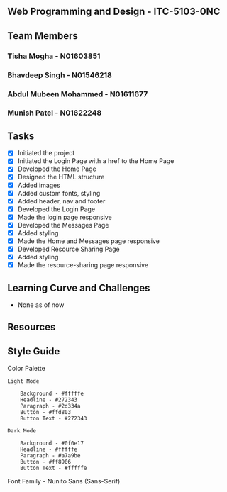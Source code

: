 ## Web Programming and Design - ITC-5103-0NC

## Team Members
### Tisha Mogha - N01603851
### Bhavdeep Singh - N01546218
### Abdul Mubeen Mohammed - N01611677
### Munish Patel - N01622248

## Tasks

- [x] Initiated the project
- [x] Initiated the Login Page with a href to the Home Page
- [x] Developed the Home Page
- [x] Designed the HTML structure
- [x] Added images
- [x] Added custom fonts, styling
- [x] Added header, nav and footer
- [x] Developed the Login Page
- [x] Made the login page responsive
- [x] Developed the Messages Page
- [x] Added styling
- [x] Made the Home and Messages page responsive
- [x] Developed Resource Sharing Page
- [x] Added styling
- [x] Made the resource-sharing page responsive

## Learning Curve and Challenges

- None as of now

## Resources

## Style Guide

Color Palette

    Light Mode

    	Background - #fffffe
    	Headline - #272343
    	Paragraph - #2d334a
    	Button - #ffd803
    	Button Text - #272343

    Dark Mode

    	Background - #0f0e17
    	Headline - #fffffe
    	Paragraph - #a7a9be
    	Button - #ff8906
    	Button Text - #fffffe

Font Family - Nunito Sans (Sans-Serif)
